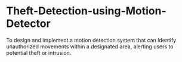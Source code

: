 # Theft-Detection-using-Motion-Detector
To design and implement a motion detection system that can identify unauthorized movements within a designated area, alerting users to potential theft or intrusion.

